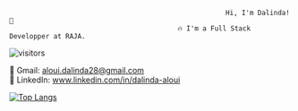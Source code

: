 
                                                          Hi, I'm Dalinda! 👋
                                              🔥 I'm a Full Stack Developper at RAJA.
                                              
![visitors](https://hits.seeyoufarm.com/api/count/incr/badge.svg?url=https%3A%2F%2Fgithub.com%2Fdalinda28&count_bg=%23D57B80&title_bg=%23555555&icon=&icon_color=%23E7E7E7&title=visitor+count&edge_flat=false)
                                             
📧 Gmail: <a href="mailto:aloui.dalinda28@gmail.com" >aloui.dalinda28@gmail.com</a> <br>
💼 LinkedIn: <a href="https://www.linkedin.com/in/dalinda-aloui/" >www.linkedin.com/in/dalinda-aloui</a>


[![Top Langs](https://github-readme-stats.vercel.app/api/top-langs/?username=dalinda28&layout=compact)](https://github.com/dalinda28/github-readme-stats)


